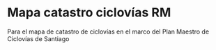 # Mapa catastro ciclovías RM

Para el mapa de catastro de ciclovías en el marco del Plan Maestro de Ciclovías de Santiago

